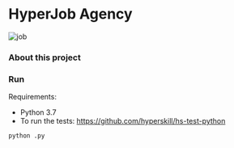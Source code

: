 # HyperJob Agency

![job](https://media.giphy.com/media/uf0EYGcobAity/giphy.gif)

### About this project

### Run

Requirements:
- Python 3.7
- To run the tests: https://github.com/hyperskill/hs-test-python

`python .py`

